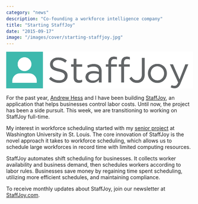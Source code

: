 ```yaml
---
category: "news"
description: "Co-founding a workforce intelligence company"
title: "Starting StaffJoy"
date: "2015-09-17"
image: "/images/cover/starting-staffjoy.jpg"
---
```


<a href="https://www.staffjoy.com"><img src="/images/staffjoy.png" alt="StaffJoy" class="staffjoy-logo"/></a>

For the past year, [Andrew Hess](http://andhess.com) and I have been building [StaffJoy](https://www.staffjoy.com), an application that helps businesses control labor costs. Until now, the project has been a side pursuit. This week, we are transitioning to working on StaffJoy full-time.

My interest in workforce scheduling started with my [senior project](http://scheduling.philipithomas.com) at Washington University in St. Louis. The core innovation of StaffJoy is the novel approach it takes to workforce scheduling, which allows us to schedule large workforces in record time with limited computing resources.

StaffJoy automates shift scheduling for businesses. It collects worker availability and business demand, then schedules workers according to labor rules. Businesses save money by regaining time spent scheduling, utilizing more efficient schedules, and maintaining compliance.

To receive monthly updates about StaffJoy, join our newsletter at [StaffJoy.com](https://www.staffjoy.com).
